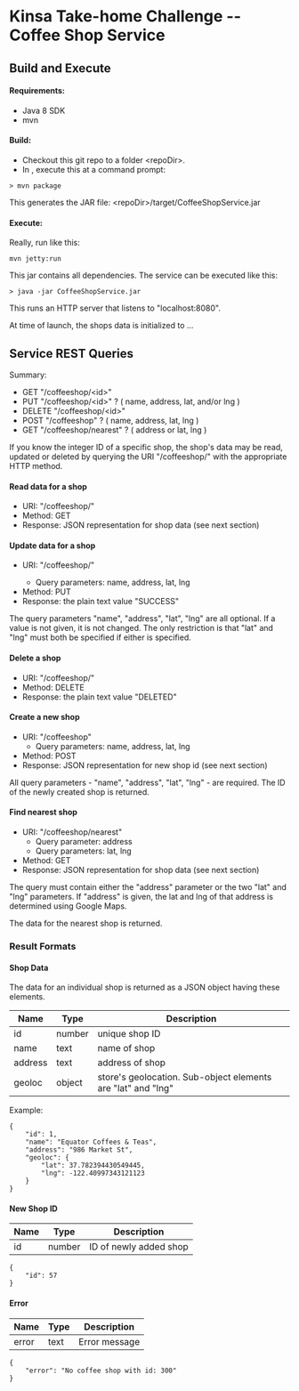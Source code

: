 # Kinsa Take-home Challenge -- Coffee Shop Service

## Build and Execute

#### Requirements:

* Java 8 SDK
* mvn

#### Build:
* Checkout this git repo to a folder \<repoDir\>.
* In <repoDir>, execute this at a command prompt:
~~~~
> mvn package
~~~~
This generates the JAR file:  \<repoDir\>/target/CoffeeShopService.jar

#### Execute:
Really, run like this:
~~~~
mvn jetty:run
~~~~



This jar contains all dependencies.  The service can be executed like this:
~~~~
> java -jar CoffeeShopService.jar
~~~~
This runs an HTTP server that listens to "localhost:8080".

At time of launch, the shops data is initialized to ...

## Service REST Queries

Summary:
* GET "/coffeeshop/\<id\>"
* PUT "/coffeeshop/\<id\>" ? ( name, address, lat, and/or lng )
* DELETE "/coffeeshop/\<id\>"
* POST "/coffeeshop" ?  ( name, address, lat, lng )
* GET "/coffeeshop/nearest" ? ( address or lat, lng )


If you know the integer ID of a specific shop, the shop's data may be
read, updated or deleted by querying the URI "/coffeeshop/<id>" with the appropriate HTTP method.

#### Read data for a shop
* URI: "/coffeeshop/<id>"
* Method: GET
* Response: JSON representation for shop data (see next section)

#### Update data for a shop
* URI: "/coffeeshop/<id>"
    * Query parameters: name, address, lat, lng
* Method: PUT
* Response: the plain text value "SUCCESS"

The query parameters "name", "address", "lat", "lng" are all optional.
If a value is not given, it is not changed.  The only restriction is that "lat"
and "lng" must both be specified if either is specified.

#### Delete a shop
* URI: "/coffeeshop/<id>"
* Method: DELETE
* Response: the plain text value "DELETED"

#### Create a new shop
* URI: "/coffeeshop"
    * Query parameters: name, address, lat, lng
* Method: POST
* Response: JSON representation for new shop id (see next section)

All query parameters - "name", "address", "lat", "lng" - are required.
The ID of the newly created shop is returned.

#### Find nearest shop
* URI: "/coffeeshop/nearest"
    * Query parameter: address
    * Query parameters: lat, lng
* Method: GET
* Response: JSON representation for shop data (see next section)

The query must contain either the "address" parameter or the two "lat" and "lng" parameters.
If "address" is given, the lat and lng of that address is determined using Google Maps.

The data for the nearest shop is returned.


### Result Formats

#### Shop Data
The data for an individual shop is returned as a JSON object having these elements.

| Name    | Type   | Description
|---------|--------|--------------
| id      | number | unique shop ID
| name    | text   | name of shop
| address | text   | address of shop
| geoloc  | object | store's geolocation.  Sub-object elements are "lat" and "lng"


Example:
~~~~
{
    "id": 1,
    "name": "Equator Coffees & Teas",
    "address": "986 Market St",
    "geoloc": {
        "lat": 37.782394430549445,
        "lng": -122.40997343121123
    }
}
~~~~

#### New Shop ID
| Name    | Type   | Description
|---------|--------|--------------
| id      | number | ID of newly added shop

~~~~
{
    "id": 57
}
~~~~


#### Error
| Name    | Type   | Description
|---------|---------|--------------
| error   | text    | Error message

~~~~
{
    "error": "No coffee shop with id: 300"
}
~~~~
